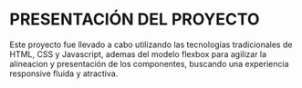 # PRESENTACIÓN DEL PROYECTO
Este proyecto fue llevado a cabo utilizando las tecnologías tradicionales de HTML, CSS y Javascript, ademas del modelo flexbox para agilizar la alineacion y presentación de los componentes, buscando una experiencia responsive fluida y atractiva.